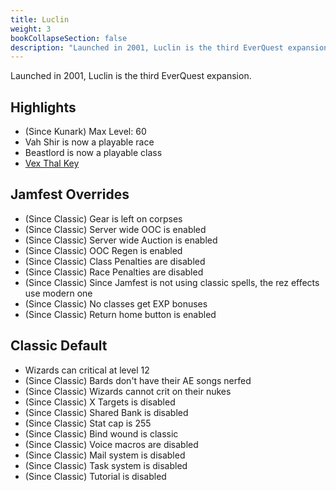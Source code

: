 ```yaml
---
title: Luclin
weight: 3
bookCollapseSection: false
description: "Launched in 2001, Luclin is the third EverQuest expansion."
---
```


Launched in 2001, Luclin is the third EverQuest expansion.

## Highlights

- (Since Kunark) Max Level: 60
- Vah Shir is now a playable race
- Beastlord is now a playable class
- [Vex Thal Key](vt-key.md)


## Jamfest Overrides

- (Since Classic) Gear is left on corpses
- (Since Classic) Server wide OOC is enabled
- (Since Classic) Server wide Auction is enabled
- (Since Classic) OOC Regen is enabled
- (Since Classic) Class Penalties are disabled
- (Since Classic) Race Penalties are disabled
- (Since Classic) Since Jamfest is not using classic spells, the rez effects use modern one
- (Since Classic) No classes get EXP bonuses
- (Since Classic) Return home button is enabled

## Classic Default

- Wizards can critical at level 12
- (Since Classic) Bards don't have their AE songs nerfed
- (Since Classic) Wizards cannot crit on their nukes
- (Since Classic) X Targets is disabled
- (Since Classic) Shared Bank is disabled
- (Since Classic) Stat cap is 255
- (Since Classic) Bind wound is classic
- (Since Classic) Voice macros are disabled
- (Since Classic) Mail system is disabled
- (Since Classic) Task system is disabled
- (Since Classic) Tutorial is disabled